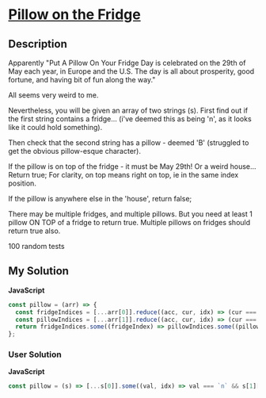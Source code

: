 # [Pillow on the Fridge](https://www.codewars.com/kata/57d147bcc98a521016000320)

## Description

Apparently "Put A Pillow On Your Fridge Day is celebrated on the 29th of May each year, in Europe and the U.S. The day is all about prosperity, good fortune, and having bit of fun along the way."

All seems very weird to me.

Nevertheless, you will be given an array of two strings (s). First find out if the first string contains a fridge... (i've deemed this as being 'n', as it looks like it could hold something).

Then check that the second string has a pillow - deemed 'B' (struggled to get the obvious pillow-esque character).

If the pillow is on top of the fridge - it must be May 29th! Or a weird house... Return true; For clarity, on top means right on top, ie in the same index position.

If the pillow is anywhere else in the 'house', return false;

There may be multiple fridges, and multiple pillows. But you need at least 1 pillow ON TOP of a fridge to return true. Multiple pillows on fridges should return true also.

100 random tests

## My Solution

**JavaScript**

```js
const pillow = (arr) => {
  const fridgeIndices = [...arr[0]].reduce((acc, cur, idx) => (cur === 'n' ? [...acc, idx] : acc), []);
  const pillowIndices = [...arr[1]].reduce((acc, cur, idx) => (cur === 'B' ? [...acc, idx] : acc), []);
  return fridgeIndices.some((fridgeIndex) => pillowIndices.some((pillowIndex) => fridgeIndex === pillowIndex));
};
```

### User Solution

**JavaScript**

```js
const pillow = (s) => [...s[0]].some((val, idx) => val === `n` && s[1][idx] === `B`);
```
